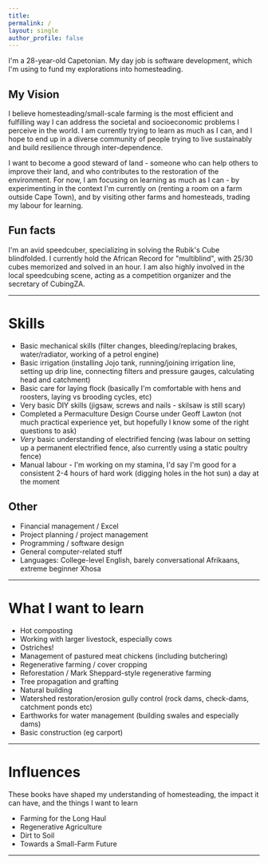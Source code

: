 ```yaml
---
title: 
permalink: /
layout: single
author_profile: false
---
```


I'm a 28-year-old Capetonian. My day job is software development, which I'm using to fund my explorations into homesteading.

## My Vision

I believe homesteading/small-scale farming is the most efficient and fulfilling way I can address the societal and socioeconomic problems I perceive in the world. I am currently trying to learn as much as I can, and I hope to end up in a diverse community of people trying to live sustainably and build resilience through inter-dependence. 

I want to become a good steward of land - someone who can help others to improve their land, and who contributes to the restoration of the environment. For now, I am focusing on learning as much as I can - by experimenting in the context I'm currently on (renting a room on a farm outside Cape Town), and by visiting other farms and homesteads, trading my labour for learning.

## Fun facts

I'm an avid speedcuber, specializing in solving the Rubik's Cube blindfolded. I currently hold the African Record for "multiblind", with 25/30 cubes memorized and solved in an hour. I am also highly involved in the local speedcubing scene, acting as a competition organizer and the secretary of CubingZA.

---

# Skills
- Basic mechanical skills (filter changes, bleeding/replacing brakes, water/radiator, working of a petrol engine)
- Basic irrigation (installing Jojo tank, running/joining irrigation line, setting up drip line, connecting filters and pressure gauges, calculating head and catchment)
- Basic care for laying flock (basically I'm comfortable with hens and roosters, laying vs brooding cycles, etc)
- Very basic DIY skills (jigsaw, screws and nails - skilsaw is still scary)
- Completed a Permaculture Design Course under Geoff Lawton (not much practical experience yet, but hopefully I know some of the right questions to ask)
- _Very_ basic understanding of electrified fencing (was labour on setting up a permanent electrified fence, also currently using a static poultry fence)
- Manual labour - I'm working on my stamina, I'd say I'm good for a consistent 2-4 hours of hard work (digging holes in the hot sun) a day at the moment

## Other
- Financial management / Excel
- Project planning / project management
- Programming / software design
- General computer-related stuff
- Languages: College-level English, barely conversational Afrikaans, extreme beginner Xhosa

---

# What I want to learn
- Hot composting
- Working with larger livestock, especially cows
- Ostriches! 
- Management of pastured meat chickens (including butchering)
- Regenerative farming / cover cropping
- Reforestation / Mark Sheppard-style regenerative farming
- Tree propagation and grafting
- Natural building
- Watershed restoration/erosion gully control (rock dams, check-dams, catchment ponds etc)
- Earthworks for water management (building swales and especially dams)
- Basic construction (eg carport)

---

# Influences

These books have shaped my understanding of homesteading, the impact it can have, and the things I want to learn
- Farming for the Long Haul
- Regenerative Agriculture
- Dirt to Soil
- Towards a Small-Farm Future

---
